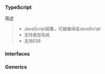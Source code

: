 ### TypeScript
简述
> - JavaScript超集，可被编译成JavaScript
> - 支持类型系统
> - 支持ES6

### Interfaces

### Generics
